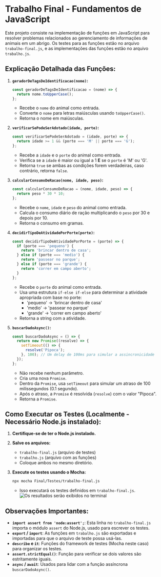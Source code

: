 # Trabalho Final - Fundamentos de JavaScript

Este projeto consiste na implementação de funções em JavaScript para resolver problemas relacionados ao gerenciamento de informações de animais em um abrigo. Os testes para as funções estão no arquivo `trabalho-final.js`, e as implementações das funções estão no arquivo `trabalho.js`.

## Explicação Detalhada das Funções:

1.  **`geradorDeTagsDeIdentificacao(nome)`:**

    ```javascript
    const geradorDeTagsDeIdentificacao = (nome) => {
      return nome.toUpperCase();
    };
    ```

    * Recebe o `nome` do animal como entrada.
    * Converte o `nome` para letras maiúsculas usando `toUpperCase()`.
    * Retorna o nome em maiúsculas.

2.  **`verificarSePodeSerAdotado(idade, porte)`:**

    ```javascript
    const verificarSePodeSerAdotado = (idade, porte) => {
      return idade >= 1 && (porte === 'M' || porte === 'G');
    };
    ```

    * Recebe a `idade` e o `porte` do animal como entrada.
    * Verifica se a `idade` é maior ou igual a 1 **E** se o `porte` é 'M' ou 'G'.
    * Retorna `true` se ambas as condições forem verdadeiras, caso contrário, retorna `false`.

3.  **`calcularConsumoDeRacao(nome, idade, peso)`:**

    ```javascript
    const calcularConsumoDeRacao = (nome, idade, peso) => {
      return peso * 30 * 10;
    };
    ```

    * Recebe o `nome`, `idade` e `peso` do animal como entrada.
    * Calcula o consumo diário de ração multiplicando o `peso` por 30 e depois por 10.
    * Retorna o consumo em gramas.

4.  **`decidirTipoDeAtividadePorPorte(porte)`:**

    ```javascript
    const decidirTipoDeAtividadePorPorte = (porte) => {
      if (porte === 'pequeno') {
        return 'brincar dentro de casa';
      } else if (porte === 'medio') {
        return 'passear no parque';
      } else if (porte === 'grande') {
        return 'correr em campo aberto';
      }
    };
    ```

    * Recebe o `porte` do animal como entrada.
    * Usa uma estrutura `if-else if-else` para determinar a atividade apropriada com base no porte:
        * 'pequeno' -\> 'brincar dentro de casa'
        * 'medio'   -\> 'passear no parque'
        * 'grande'  -\> 'correr em campo aberto'
    * Retorna a string com a atividade.

5.  **`buscarDadoAsync()`:**

    ```javascript
    const buscarDadoAsync = () => {
      return new Promise((resolve) => {
        setTimeout(() => {
          resolve('Pipoca');
        }, 100); // Um delay de 100ms para simular a assincronicidade
      });
    };
    ```

    * Não recebe nenhum parâmetro.
    * Cria uma nova `Promise`.
    * Dentro da `Promise`, usa `setTimeout` para simular um atraso de 100 milissegundos (0.1 segundo).
    * Após o atraso, a `Promise` é resolvida (`resolve`) com o valor "Pipoca".
    * Retorna a `Promise`.

## Como Executar os Testes (Localmente - Necessário Node.js instalado):

1.  **Certifique-se de ter o Node.js instalado.**
2.  **Salve os arquivos:**
    * `trabalho-final.js` (arquivo de testes)
    * `trabalho.js` (arquivo com as funções)
    * Coloque ambos no mesmo diretório.
3.  **Execute os testes usando o Mocha:**

    ```bash
    npx mocha Final/Testes/trabalho-final.js
    ```

    * Isso executará os testes definidos em `trabalho-final.js`.
    ![Os resultados serão exibidos no terminal](Trabalhos/exemplo.png)

## Observações Importantes:

* **`import assert from 'node:assert';`**:  Esta linha no `trabalho-final.js` importa o módulo `assert` do Node.js, usado para escrever os testes.
* **`export` / `import`**: As funções em `trabalho.js` são exportadas e importadas para que o arquivo de teste possa usá-las.
* **`describe` e `it`**:  Funções do framework de testes (Mocha neste caso) para organizar os testes.
* **`assert.strictEqual()`**:  Função para verificar se dois valores são estritamente iguais.
* **`async` / `await`**: Usados para lidar com a função assíncrona `buscarDadoAsync()`.